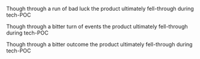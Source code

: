 Though through a run of bad luck the product ultimately fell-through during tech-POC

Though through a bitter turn of events the product ultimately fell-through during tech-POC

Though through a bitter outcome the product ultimately fell-through during tech-POC
